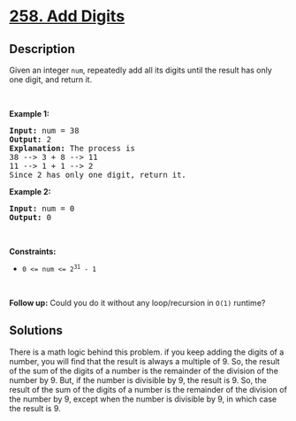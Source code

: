 # [258. Add Digits](https://leetcode.com/problems/add-digits)

## Description

<p>Given an integer <code>num</code>, repeatedly add all its digits until the result has only one digit, and return it.</p>

<p>&nbsp;</p>
<p><strong class="example">Example 1:</strong></p>

<pre>
<strong>Input:</strong> num = 38
<strong>Output:</strong> 2
<strong>Explanation:</strong> The process is
38 --&gt; 3 + 8 --&gt; 11
11 --&gt; 1 + 1 --&gt; 2 
Since 2 has only one digit, return it.
</pre>

<p><strong class="example">Example 2:</strong></p>

<pre>
<strong>Input:</strong> num = 0
<strong>Output:</strong> 0
</pre>

<p>&nbsp;</p>
<p><strong>Constraints:</strong></p>

<ul>
	<li><code>0 &lt;= num &lt;= 2<sup>31</sup> - 1</code></li>
</ul>

<p>&nbsp;</p>
<p><strong>Follow up:</strong> Could you do it without any loop/recursion in <code>O(1)</code> runtime?</p>

## Solutions
There is a math logic behind this problem. if you keep adding the digits of a number, you will find that the result is always a multiple of 9. So, the result of the sum of the digits of a number is the remainder of the division of the number by 9. But, if the number is divisible by 9, the result is 9. So, the result of the sum of the digits of a number is the remainder of the division of the number by 9, except when the number is divisible by 9, in which case the result is 9. 